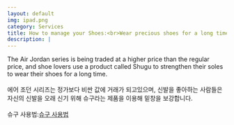 ```yaml
---
layout: default
img: ipad.png
category: Services
title: How to manage your Shoes:<br>Wear precious shoes for a long time<br/><br/>아끼는 신발 오래 신는 방법.
description: |
---
```

 The Air Jordan series is being traded at a higher price than the regular price, and shoe lovers use a product called Shugu to strengthen their soles to wear their shoes for a long time.<br/><br/>에어 조던 시리즈는 정가보다 비싼 값에 거래가 되고있으며, 신발을 좋아하는 사람들은 자신의 신발을 오래 신기 위해 슈구라는 제품을 이용해 밑창을 보강합니다.<br/><br/>
 슈구 사용법:<a href="https://www.youtube.com/watch?v=3MZYUi7vSNY">슈구 사용법</a>
